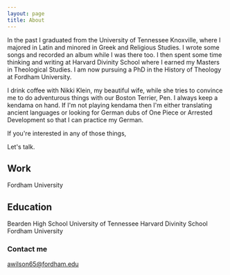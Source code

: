 ```yaml
---
layout: page
title: About
---
```


In the past I graduated from the University of Tennessee Knoxville, where I majored in Latin and minored in Greek and Religious Studies. I wrote some songs and recorded an album while I was there too. I then spent some time thinking and writing at Harvard Divinity School where I earned my Masters in Theological Studies. I am now pursuing a PhD in the History of Theology at Fordham University.

I drink coffee with Nikki Klein, my beautiful wife, while she tries to convince me to do adventurous things with our Boston Terrier, Pen. I always keep a kendama on hand. If I'm not playing kendama then I'm either translating ancient languages or looking for German dubs of One Piece or Arrested Development so that I can practice my German.

If you're interested in any of those things,

Let's talk.

## Work
Fordham University

## Education
Bearden High School
University of Tennessee
Harvard Divinity School
Fordham University

### Contact me

[awilson65@fordham.edu](mailto:awilson65@fordham.edu)
